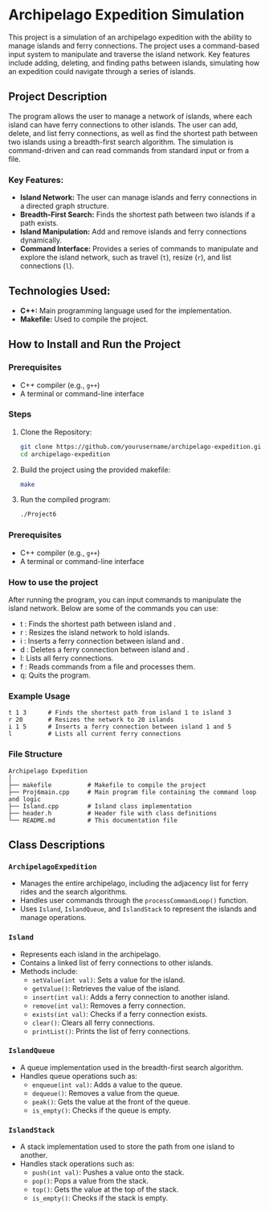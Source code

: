 # Archipelago Expedition Simulation

This project is a simulation of an archipelago expedition with the ability to manage islands and ferry connections. The project uses a command-based input system to manipulate and traverse the island network. Key features include adding, deleting, and finding paths between islands, simulating how an expedition could navigate through a series of islands.

## Project Description
The program allows the user to manage a network of islands, where each island can have ferry connections to other islands. The user can add, delete, and list ferry connections, as well as find the shortest path between two islands using a breadth-first search algorithm. The simulation is command-driven and can read commands from standard input or from a file.

### Key Features:
- **Island Network:** The user can manage islands and ferry connections in a directed graph structure.
- **Breadth-First Search:** Finds the shortest path between two islands if a path exists.
- **Island Manipulation:** Add and remove islands and ferry connections dynamically.
- **Command Interface:** Provides a series of commands to manipulate and explore the island network, such as travel (`t`), resize (`r`), and list connections (`l`).

## Technologies Used:
- **C++:** Main programming language used for the implementation.
- **Makefile:** Used to compile the project.

## How to Install and Run the Project

### Prerequisites
- C++ compiler (e.g., `g++`)
- A terminal or command-line interface

### Steps
1. Clone the Repository:
   ```bash
   git clone https://github.com/yourusername/archipelago-expedition.git
   cd archipelago-expedition

2. Build the project using the provided makefile:
    ```bash
    make

3. Run the compiled program:
    ```bash
    ./Project6

### Prerequisites
- C++ compiler (e.g., `g++`)
- A terminal or command-line interface

### How to use the project
After running the program, you can input commands to manipulate the island network. Below are some of the commands you can use:

* t <int1> <int2>: Finds the shortest path between island <int1> and <int2>.
* r <int>: Resizes the island network to hold <int> islands.
* i <int1> <int2>: Inserts a ferry connection between island <int1> and <int2>.
* d <int1> <int2>: Deletes a ferry connection between island <int1> and <int2>.
* l: Lists all ferry connections.
* f <filename>: Reads commands from a file and processes them.
* q: Quits the program.

### Example Usage

    t 1 3      # Finds the shortest path from island 1 to island 3
    r 20       # Resizes the network to 20 islands
    i 1 5      # Inserts a ferry connection between island 1 and 5
    l          # Lists all current ferry connections

### File Structure

    Archipelago Expedition
    │
    ├── makefile          # Makefile to compile the project
    ├── Proj6main.cpp     # Main program file containing the command loop and logic
    ├── Island.cpp        # Island class implementation
    ├── header.h          # Header file with class definitions
    └── README.md         # This documentation file

## Class Descriptions

### `ArchipelagoExpedition`
- Manages the entire archipelago, including the adjacency list for ferry rides and the search algorithms.
- Handles user commands through the `processCommandLoop()` function.
- Uses `Island`, `IslandQueue`, and `IslandStack` to represent the islands and manage operations.

### `Island`
- Represents each island in the archipelago.
- Contains a linked list of ferry connections to other islands.
- Methods include:
  - `setValue(int val)`: Sets a value for the island.
  - `getValue()`: Retrieves the value of the island.
  - `insert(int val)`: Adds a ferry connection to another island.
  - `remove(int val)`: Removes a ferry connection.
  - `exists(int val)`: Checks if a ferry connection exists.
  - `clear()`: Clears all ferry connections.
  - `printList()`: Prints the list of ferry connections.

### `IslandQueue`
- A queue implementation used in the breadth-first search algorithm.
- Handles queue operations such as:
  - `enqueue(int val)`: Adds a value to the queue.
  - `dequeue()`: Removes a value from the queue.
  - `peak()`: Gets the value at the front of the queue.
  - `is_empty()`: Checks if the queue is empty.

### `IslandStack`
- A stack implementation used to store the path from one island to another.
- Handles stack operations such as:
  - `push(int val)`: Pushes a value onto the stack.
  - `pop()`: Pops a value from the stack.
  - `top()`: Gets the value at the top of the stack.
  - `is_empty()`: Checks if the stack is empty.

  
